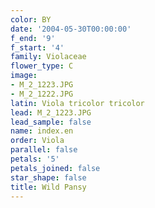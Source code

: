 ```yaml
---
color: BY
date: '2004-05-30T00:00:00'
f_end: '9'
f_start: '4'
family: Violaceae
flower_type: C
image:
- M_2_1223.JPG
- M_2_1222.JPG
latin: Viola tricolor tricolor
lead: M_2_1223.JPG
lead_sample: false
name: index.en
order: Viola
parallel: false
petals: '5'
petals_joined: false
star_shape: false
title: Wild Pansy
---
```

